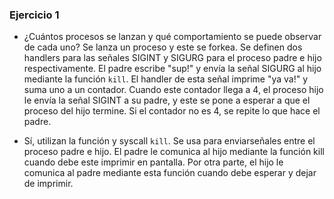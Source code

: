 ### Ejercicio 1
 - ¿Cuántos procesos se lanzan y qué comportamiento se puede observar de cada uno?
		Se lanza un proceso y este se forkea. Se definen dos handlers para las señales SIGINT y SIGURG para el proceso padre e hijo respectivamente. El padre escribe "sup!" y envía la señal SIGURG al hijo mediante la función `kill`. El handler de esta señal imprime "ya va!" y suma uno a un contador. Cuando este contador llega a 4, el proceso hijo le envía la señal SIGINT a su padre, y este se pone a esperar a que el proceso del hijo termine. Si el contador no es 4, se repite lo que hace el padre.

- Sí, utilizan la función y syscall `kill`. Se usa para enviarseñales entre el proceso padre e hijo. El padre le comunica al hijo mediante la función kill cuando debe este imprimir en pantalla. Por otra parte, el hijo le comunica al padre mediante esta función cuando debe esperar y dejar de imprimir.
